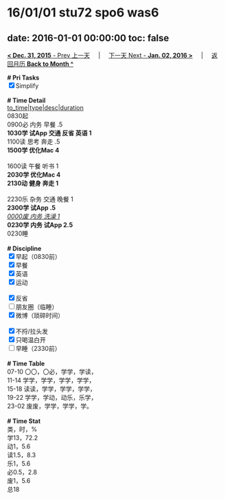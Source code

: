 # 16/01/01 stu72 spo6 was6

date: 2016-01-01 00:00:00
toc: false
---
[**< Dec. 31, 2015** - Prev 上一天](/lifelogs/2015/12/d31.md) &nbsp; &nbsp; | &nbsp; &nbsp; [下一天 Next - **Jan. 02, 2016 >**](/lifelogs/2016/01/d02.md) &nbsp; &nbsp; |  &nbsp; &nbsp; [返回月历 **Back to Month ^**](/lifelogs/2016/01/index.md)
<br/><div><b># Pri Tasks</b></div><div><input checked="true" type="checkbox"/>Simplify</div><div><br/></div><div><b># Time Detail</b></div><div><u>to_time|type|desc|duration</u></div><div>0830起</div><div>0900必 内务 早餐 .5</div><div><b>1030学 试App 交通 反省 英语 1</b></div><div>1100读 思考 奔走 .5</div><div><b>1500学 优化Mac 4</b></div><div><br/></div><div>1600读 午餐 听书 1</div><div><b>2030学 优化Mac 4</b></div><div><b>2130动 健身 奔走 1</b></div><div><br/></div><div>2230乐 杂务 交通 晚餐 1</div><div><b>2300学 试App .5</b></div><div><u><i>0000废 内务 洗澡 1</i></u></div><div><b>0230学 内务 试App 2.5</b></div><div>0230睡</div><div><br/></div><div><b># Discipline</b></div><div><input checked="true" type="checkbox"/>早起（0830前）</div><div><input checked="true" type="checkbox"/>早餐</div><div><input checked="true" type="checkbox"/>英语</div><div><input checked="true" type="checkbox"/>运动</div><div><br/></div><div><input checked="true" type="checkbox"/>反省</div><div><input type="checkbox"/>朋友圈（临睡）</div><div><input checked="true" type="checkbox"/>微博（琐碎时间）</div><div><br/></div><div><input checked="true" type="checkbox"/>不捋/拉头发</div><div><input checked="true" type="checkbox"/>只喝温白开</div><div><input type="checkbox"/>早睡（2330前）</div><div><br/></div><div><b># Time Table</b></div><div>07-10 〇〇，〇必，学学，学读，</div><div>11-14 学学，学学，学学，学学，</div><div>15-18 读读，学学，学学，学学，</div><div>19-22 学学，学动，动乐，乐学，</div><div>23-02 废废，学学，学学，学。</div><div><br/></div><div><b># Time Stat</b></div><div>类，时，%</div><div>学13，72.2</div><div>动1，5.6</div><div>读1.5，8.3</div><div>乐1，5.6</div><div>必0.5，2.8</div><div>废1，5.6</div><div>总18</div>
